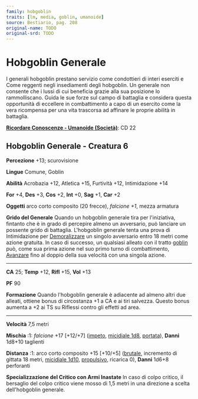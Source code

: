 ```yaml
---
family: hobgoblin
traits: [lm, media, goblin, umanoide]
source: Bestiario, pag. 208
original-name: TODO
original-srd: TODO
---
```


# Hobgoblin Generale

I generali hobgoblin prestano servizio come condottieri di interi eserciti e
Come reggenti negli insediamenti degli hobgoblin. Un generale non consente che i
lussi di cui beneficia grazie alla sua posizione lo rammolliscano. Guida le sue
forze sul campo di battaglia e considera questa opportunità di eccellere in
combattimento a capo di un esercito come la vera ricompensa per una vita
trascorsa ad affinare le proprie abilità in battaglia.

**[Ricordare Conoscenze - Umanoide (Società)](/azioni/abilita/ricordare-conoscenze)**:
CD 22

## Hobgoblin Generale - Creatura 6

**Percezione** +13; scurovisione

**Lingue** Comune, Goblin

**Abilità** Acrobazia +12, Atletica +15, Furtività +12, Intimidazione +14

**For** +4, **Des** +3, **Cos** +2, **Int** +0, **Sag** +1, **Car** +2

**Oggetti** arco corto composito (20 frecce), _falcione +1_, mezza armatura

**Grido del Generale** Quando un hobgoblin generale tira per l'iniziativa,
fintanto che è in grado di percepire almeno un avversario, può lanciare un
possente grido di battaglia. L'hobgoblin generale tenta una prova di
Intimidazione per [Demoralizzare](/azioni/demoralizzare) un singolo avversario
entro 18 metri come azione gratuita. ln caso di successo, un qualsiasi alleato
con il tratto [goblin](/tratti/goblin) può, come sua prima azione nel suo primo
turno di combattimento, [Avanzare](/azioni/avanzare) fino al doppio della sua
velocità con una singola azione.

---

**CA** 25; **Temp** +12, **Rifl** +15, **Vol** +13

**PF** 90

**Formazione** Quando l'hobgoblin generale è adiacente ad almeno altri due
alleati, ottiene bonus di circostanza +1 a CA e ai tiri salvezza. Questo bonus
aumenta a +2 ai TS su Riflessi contro gli effetti ad area.

---

**Velocità** 7,5 metri

**Mischia** :1: _falcione_ +17 \[+12/+7] ([impeto](/tratti/impeto),
[micidiale 1d8](/tratti/micidiale), [portata](/tratti/portata)), **Danni**
1d8+10 taglienti

**Distanza** :1: arco corto composito +15 \[+10/+5] ([brutale](/tratti/brutale),
incremento di gittata 18 metri, [micidiale 1d10](/tratti/micidiale),
[propulsivo](/tratti/propulsivo), ricarica 0), **Danni** 1d6+8 perforanti

**Specializzazione del Critico con Armi Inastate** ln caso di colpo critico, il
bersaglio del colpo critico viene mosso di 1,5 metri in una direzione a scelta
dell'hobgoblin generale.
